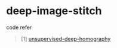 # deep-image-stitch

code refer
> [1] [unsupervised-deep-homography](https://github.com/teddykoker/unsupervised-deep-homography)  
